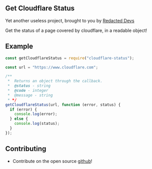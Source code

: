 ## Get Cloudflare Status

Yet another useless project, brought to you by [Redacted Devs](https://tritan.gg)

Get the status of a page covered by cloudflare, in a readable object!

## Example

```js
const getCloudflareStatus = require("cloudflare-status");

const url = "https://www.cloudflare.com";

/**
 *  Returns an object through the callback.
 *  @status - string
 *  @code - integer
 *  @message - string
 * */
getCloudflareStatus(url, function (error, status) {
  if (error) {
    console.log(error);
  } else {
    console.log(status);
  }
});
```

## Contributing

- Contribute on the open source [github](https://github.com/Team-Tritan/Get-Cloudflare-Status)!
